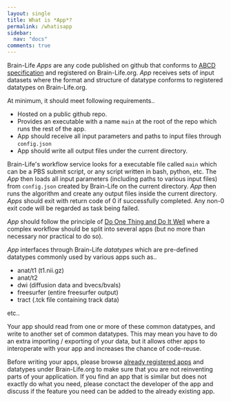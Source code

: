 ```yaml
---
layout: single
title: What is *App*?
permalink: /whatisapp
sidebar:
  nav: "docs"
comments: true
---
```


Brain-Life *Apps* are any code published on github that conforms to [ABCD specification](https://github.com/brain-life/abcd-spec) and registered on Brain-Life.org. *App* receives sets of input datasets where the format and structure of datatype conforms to registered datatypes on Brain-Life.org. 

At minimum, it should meet following requirements..

* Hosted on a public github repo.
* Provides an executable with a name `main` at the root of the repo which runs the rest of the app.
* App should receive all input parameters and paths to input files through `config.json`
* App should write all output files under the current directory.

Brain-Life's workflow service looks for a executable file called `main` which can be a PBS submit script, or any script written in bash, python, etc. The *App* then loads all input parameters (including paths to various input files) from `config.json` created by Brain-Life on the current directory. *App* then runs the algorithm and create any output files inside the current directory. *Apps* should exit with return code of 0 if successfully completed. Any non-0 exit code will be regarded as task being failed.

*App* should follow the principle of [Do One Thing and Do It Well](https://en.wikipedia.org/wiki/Unix_philosophy#Do_One_Thing_and_Do_It_Well) where a complex workflow should be split into several apps (but no more than necessary nor practical to do so). 

*App* interfaces through Brain-Life *datatypes* which are pre-defined datatypes commonly used by various apps such as..

* anat/t1 (t1.nii.gz)
* anat/t2 
* dwi (diffusion data and bvecs/bvals)
* freesurfer (entire freesurfer output)
* tract (.tck file containing track data)

etc..

Your app should read from one or more of these common datatypes, and write to another set of common datatypes. This may mean you have to do an extra importing / exporting of your data, but it allows other apps to interoperate with your app and increases the chance of code-reuse. 

Before writing your apps, please browse [already registered apps](https://brain-life.org/warehouse/#/apps) and datatypes under Brain-Life.org to make sure that you are not reinventing parts of your application. If you find an app that is similar but does not exactly do what you need, please conctact the developer of the app and discuss if the feature you need can be added to the already existing app. 


